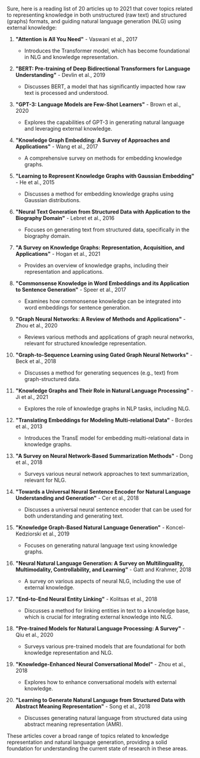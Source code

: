 Sure, here is a reading list of 20 articles up to 2021 that cover topics related to representing knowledge in both unstructured (raw text) and structured (graphs) formats, and guiding natural language generation (NLG) using external knowledge:

1. **"Attention is All You Need"** - Vaswani et al., 2017
   - Introduces the Transformer model, which has become foundational in NLG and knowledge representation.

2. **"BERT: Pre-training of Deep Bidirectional Transformers for Language Understanding"** - Devlin et al., 2019
   - Discusses BERT, a model that has significantly impacted how raw text is processed and understood.

3. **"GPT-3: Language Models are Few-Shot Learners"** - Brown et al., 2020
   - Explores the capabilities of GPT-3 in generating natural language and leveraging external knowledge.

4. **"Knowledge Graph Embedding: A Survey of Approaches and Applications"** - Wang et al., 2017
   - A comprehensive survey on methods for embedding knowledge graphs.

5. **"Learning to Represent Knowledge Graphs with Gaussian Embedding"** - He et al., 2015
   - Discusses a method for embedding knowledge graphs using Gaussian distributions.

6. **"Neural Text Generation from Structured Data with Application to the Biography Domain"** - Lebret et al., 2016
   - Focuses on generating text from structured data, specifically in the biography domain.

7. **"A Survey on Knowledge Graphs: Representation, Acquisition, and Applications"** - Hogan et al., 2021
   - Provides an overview of knowledge graphs, including their representation and applications.

8. **"Commonsense Knowledge in Word Embeddings and its Application to Sentence Generation"** - Speer et al., 2017
   - Examines how commonsense knowledge can be integrated into word embeddings for sentence generation.

9. **"Graph Neural Networks: A Review of Methods and Applications"** - Zhou et al., 2020
   - Reviews various methods and applications of graph neural networks, relevant for structured knowledge representation.

10. **"Graph-to-Sequence Learning using Gated Graph Neural Networks"** - Beck et al., 2018
    - Discusses a method for generating sequences (e.g., text) from graph-structured data.

11. **"Knowledge Graphs and Their Role in Natural Language Processing"** - Ji et al., 2021
    - Explores the role of knowledge graphs in NLP tasks, including NLG.

12. **"Translating Embeddings for Modeling Multi-relational Data"** - Bordes et al., 2013
    - Introduces the TransE model for embedding multi-relational data in knowledge graphs.

13. **"A Survey on Neural Network-Based Summarization Methods"** - Dong et al., 2018
    - Surveys various neural network approaches to text summarization, relevant for NLG.

14. **"Towards a Universal Neural Sentence Encoder for Natural Language Understanding and Generation"** - Cer et al., 2018
    - Discusses a universal neural sentence encoder that can be used for both understanding and generating text.

15. **"Knowledge Graph-Based Natural Language Generation"** - Koncel-Kedziorski et al., 2019
    - Focuses on generating natural language text using knowledge graphs.

16. **"Neural Natural Language Generation: A Survey on Multilinguality, Multimodality, Controllability, and Learning"** - Gatt and Krahmer, 2018
    - A survey on various aspects of neural NLG, including the use of external knowledge.

17. **"End-to-End Neural Entity Linking"** - Kolitsas et al., 2018
    - Discusses a method for linking entities in text to a knowledge base, which is crucial for integrating external knowledge into NLG.

18. **"Pre-trained Models for Natural Language Processing: A Survey"** - Qiu et al., 2020
    - Surveys various pre-trained models that are foundational for both knowledge representation and NLG.

19. **"Knowledge-Enhanced Neural Conversational Model"** - Zhou et al., 2018
    - Explores how to enhance conversational models with external knowledge.

20. **"Learning to Generate Natural Language from Structured Data with Abstract Meaning Representation"** - Song et al., 2018
    - Discusses generating natural language from structured data using abstract meaning representation (AMR).

These articles cover a broad range of topics related to knowledge representation and natural language generation, providing a solid foundation for understanding the current state of research in these areas.